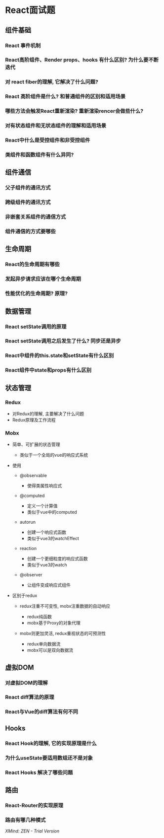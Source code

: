 # React面试题

## 组件基础

### React 事件机制

### React高阶组件、Render props、hooks 有什么区别? 为什么要不断迭代

### 对 react fiber的理解, 它解决了什么问题?

### React 高阶组件是什么? 和普通组件的区别和适用场景

### 哪些方法会触发React重新渲染? 重新渲染rencer会做些什么?

### 对有状态组件和无状态组件的理解和适用场景

### React中什么是受控组件和非受控组件

### 类组件和函数组件有什么异同?

## 组件通信

### 父子组件的通讯方式

### 跨级组件的通讯方式

### 非嵌套关系组件的通信方式

### 组件通信的方式要哪些

## 生命周期

### React的生命周期有哪些

### 发起异步请求应该在哪个生命周期

### 性能优化的生命周期? 原理?

## 数据管理

### React setState调用的原理

### React setState调用之后发生了什么? 同步还是异步

### React中组件的this.state和setState有什么区别

### React组件中state和props有什么区别

## 状态管理

### Redux

- 对Redux的理解, 主要解决了什么问题
- Redux原理及工作流程

### Mobx

- 简单、可扩展的状态管理

	- 类似于一个全局的vue的响应式系统

- 使用

	- @observable

		- 使得类属性响应式

	- @computed

		- 定义一个计算值
		- 类似于vue中的computed

	- autorun

		- 创建一个响应式函数
		- 类似于vue3的watchEffect

	- reaction

		- 创建一个更细粒度的响应式函数
		- 类似于vue3的watch

	- @observer

		- 让组件变成响应式组件

- 区别于redux

	- redux注重不可变性, mobx注重数据的自动响应

		- redux纯函数
		- mobx基于Proxy的对象代理

	- mobx则更加灵活, redux重视状态的可预测性

		- redux单向数据流
		- mobx可以是双向数据流

## 虚拟DOM

### 对虚拟DOM的理解

### React diff算法的原理

### React与Vue的diff算法有何不同

## Hooks

### React Hook的理解, 它的实现原理是什么

### 为什么useState要适用数组还不是对象

### React Hooks 解决了哪些问题

## 路由

### React-Router的实现原理

### 路由有哪几种模式

*XMind: ZEN - Trial Version*